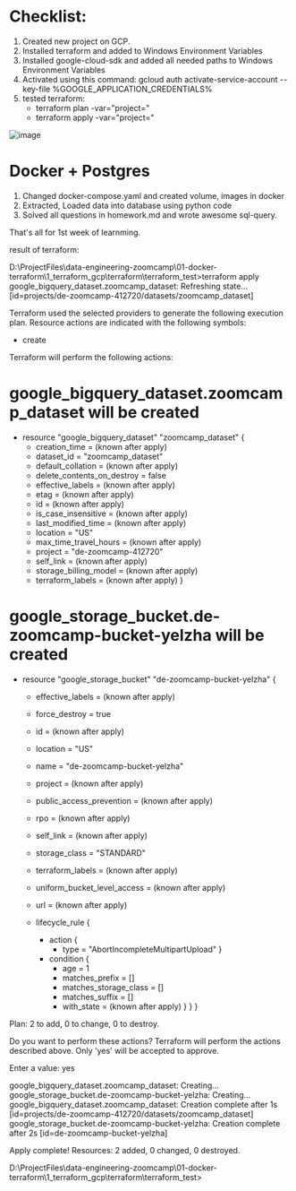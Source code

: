 # Checklist:
1. Created new project on GCP.
2. Installed terraform and added to Windows Environment Variables
3. Installed google-cloud-sdk and added all needed paths to Windows Environment Variables
4. Activated using this command: gcloud auth activate-service-account --key-file %GOOGLE_APPLICATION_CREDENTIALS%
5. tested terraform:
   * terraform plan -var="project=<project-id>"
   * terraform apply -var="project=<project-id>"

![image](https://github.com/yelzha/data-engineering-zoomcamp/assets/54392243/3d2d8b90-da8c-4777-a56c-0cc3aacab752)



# Docker + Postgres
1. Changed docker-compose.yaml and created volume, images in docker
2. Extracted, Loaded data into database using python code
3. Solved all questions in homework.md and wrote awesome sql-query.

That's all for 1st week of learnming.



result of terraform:

D:\ProjectFiles\data-engineering-zoomcamp\01-docker-terraform\1_terraform_gcp\terraform\terraform_test>terraform apply
google_bigquery_dataset.zoomcamp_dataset: Refreshing state... [id=projects/de-zoomcamp-412720/datasets/zoomcamp_dataset]

Terraform used the selected providers to generate the following execution plan. Resource actions are indicated with the following symbols:
  + create

Terraform will perform the following actions:

  # google_bigquery_dataset.zoomcamp_dataset will be created
  + resource "google_bigquery_dataset" "zoomcamp_dataset" {
      + creation_time              = (known after apply)
      + dataset_id                 = "zoomcamp_dataset"
      + default_collation          = (known after apply)
      + delete_contents_on_destroy = false
      + effective_labels           = (known after apply)
      + etag                       = (known after apply)
      + id                         = (known after apply)
      + is_case_insensitive        = (known after apply)
      + last_modified_time         = (known after apply)
      + location                   = "US"
      + max_time_travel_hours      = (known after apply)
      + project                    = "de-zoomcamp-412720"
      + self_link                  = (known after apply)
      + storage_billing_model      = (known after apply)
      + terraform_labels           = (known after apply)
    }

  # google_storage_bucket.de-zoomcamp-bucket-yelzha will be created
  + resource "google_storage_bucket" "de-zoomcamp-bucket-yelzha" {
      + effective_labels            = (known after apply)
      + force_destroy               = true
      + id                          = (known after apply)
      + location                    = "US"
      + name                        = "de-zoomcamp-bucket-yelzha"
      + project                     = (known after apply)
      + public_access_prevention    = (known after apply)
      + rpo                         = (known after apply)
      + self_link                   = (known after apply)
      + storage_class               = "STANDARD"
      + terraform_labels            = (known after apply)
      + uniform_bucket_level_access = (known after apply)
      + url                         = (known after apply)

      + lifecycle_rule {
          + action {
              + type = "AbortIncompleteMultipartUpload"
            }
          + condition {
              + age                   = 1
              + matches_prefix        = []
              + matches_storage_class = []
              + matches_suffix        = []
              + with_state            = (known after apply)
            }
        }
    }

Plan: 2 to add, 0 to change, 0 to destroy.

Do you want to perform these actions?
  Terraform will perform the actions described above.
  Only 'yes' will be accepted to approve.

  Enter a value: yes

google_bigquery_dataset.zoomcamp_dataset: Creating...
google_storage_bucket.de-zoomcamp-bucket-yelzha: Creating...
google_bigquery_dataset.zoomcamp_dataset: Creation complete after 1s [id=projects/de-zoomcamp-412720/datasets/zoomcamp_dataset]
google_storage_bucket.de-zoomcamp-bucket-yelzha: Creation complete after 2s [id=de-zoomcamp-bucket-yelzha]

Apply complete! Resources: 2 added, 0 changed, 0 destroyed.

D:\ProjectFiles\data-engineering-zoomcamp\01-docker-terraform\1_terraform_gcp\terraform\terraform_test>
